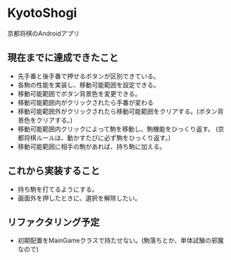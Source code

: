 # KyotoShogi
京都将棋のAndroidアプリ

## 現在までに達成できたこと
- 先手番と後手番で押せるボタンが区別できている。
- 各駒の性能を実装し、移動可能範囲を設定できる。
- 移動可能範囲でボタン背景色を変更できる。
- 移動可能範囲内がクリックされたら手番が変わる
- 移動可能範囲外がクリックされたら移動可能範囲をクリアする。(ボタン背景色をクリアする。)
- 移動可能範囲内クリックによって駒を移動し、駒機能をひっくり返す。
(京都将棋ルールは、動かすたびに必ず駒をひっくり返す。)
- 移動可能範囲に相手の駒があれば、持ち駒に加える。

## これから実装すること
- 持ち駒を打てるようにする。
- 画面外を押したときに、選択を解除したい。

## リファクタリング予定
- 初期配置をMainGameクラスで持たせない。(駒落ちとか、単体試験の邪魔なので)
